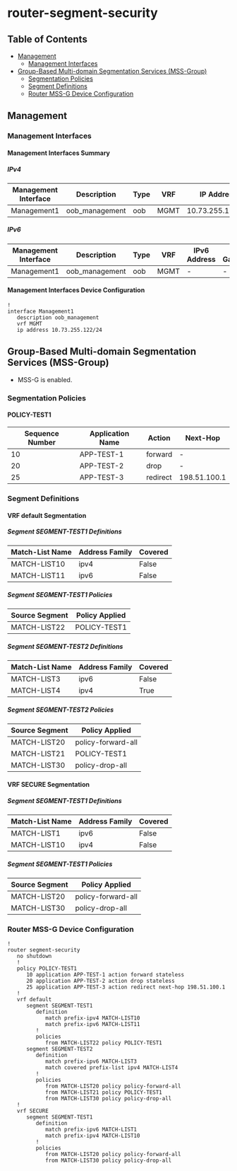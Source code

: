 # router-segment-security

## Table of Contents

- [Management](#management)
  - [Management Interfaces](#management-interfaces)
- [Group-Based Multi-domain Segmentation Services (MSS-Group)](#group-based-multi-domain-segmentation-services-mss-group)
  - [Segmentation Policies](#segmentation-policies)
  - [Segment Definitions](#segment-definitions)
  - [Router MSS-G Device Configuration](#router-mss-g-device-configuration)

## Management

### Management Interfaces

#### Management Interfaces Summary

##### IPv4

| Management Interface | Description | Type | VRF | IP Address | Gateway |
| -------------------- | ----------- | ---- | --- | ---------- | ------- |
| Management1 | oob_management | oob | MGMT | 10.73.255.122/24 | 10.73.255.2 |

##### IPv6

| Management Interface | Description | Type | VRF | IPv6 Address | IPv6 Gateway |
| -------------------- | ----------- | ---- | --- | ------------ | ------------ |
| Management1 | oob_management | oob | MGMT | - | - |

#### Management Interfaces Device Configuration

```eos
!
interface Management1
   description oob_management
   vrf MGMT
   ip address 10.73.255.122/24
```

## Group-Based Multi-domain Segmentation Services (MSS-Group)

- MSS-G is enabled.

### Segmentation Policies

#### POLICY-TEST1

| Sequence Number | Application Name | Action | Next-Hop |
| --------------- | ---------------- | ------ | -------- |
| 10 | APP-TEST-1 | forward | - |
| 20 | APP-TEST-2 | drop | - |
| 25 | APP-TEST-3 | redirect | 198.51.100.1 |

### Segment Definitions

#### VRF default Segmentation

##### Segment SEGMENT-TEST1 Definitions

| Match-List Name | Address Family | Covered |
| ------------ | -------------- | ------- |
| MATCH-LIST10 | ipv4 | False |
| MATCH-LIST11 | ipv6 | False |

##### Segment SEGMENT-TEST1 Policies

| Source Segment | Policy Applied |
| -------------- | -------------- |
| MATCH-LIST22 | POLICY-TEST1 |

##### Segment SEGMENT-TEST2 Definitions

| Match-List Name | Address Family | Covered |
| ------------ | -------------- | ------- |
| MATCH-LIST3 | ipv6 | False |
| MATCH-LIST4 | ipv4 | True |

##### Segment SEGMENT-TEST2 Policies

| Source Segment | Policy Applied |
| -------------- | -------------- |
| MATCH-LIST20 | policy-forward-all |
| MATCH-LIST21 | POLICY-TEST1 |
| MATCH-LIST30 | policy-drop-all |

#### VRF SECURE Segmentation

##### Segment SEGMENT-TEST1 Definitions

| Match-List Name | Address Family | Covered |
| ------------ | -------------- | ------- |
| MATCH-LIST1 | ipv6 | False |
| MATCH-LIST10 | ipv4 | False |

##### Segment SEGMENT-TEST1 Policies

| Source Segment | Policy Applied |
| -------------- | -------------- |
| MATCH-LIST20 | policy-forward-all |
| MATCH-LIST30 | policy-drop-all |

### Router MSS-G Device Configuration

```eos
!
router segment-security
   no shutdown
   !
   policy POLICY-TEST1
      10 application APP-TEST-1 action forward stateless
      20 application APP-TEST-2 action drop stateless
      25 application APP-TEST-3 action redirect next-hop 198.51.100.1
   !
   vrf default
      segment SEGMENT-TEST1
         definition
            match prefix-ipv4 MATCH-LIST10
            match prefix-ipv6 MATCH-LIST11
         !
         policies
            from MATCH-LIST22 policy POLICY-TEST1
      segment SEGMENT-TEST2
         definition
            match prefix-ipv6 MATCH-LIST3
            match covered prefix-list ipv4 MATCH-LIST4
         !
         policies
            from MATCH-LIST20 policy policy-forward-all
            from MATCH-LIST21 policy POLICY-TEST1
            from MATCH-LIST30 policy policy-drop-all
   !
   vrf SECURE
      segment SEGMENT-TEST1
         definition
            match prefix-ipv6 MATCH-LIST1
            match prefix-ipv4 MATCH-LIST10
         !
         policies
            from MATCH-LIST20 policy policy-forward-all
            from MATCH-LIST30 policy policy-drop-all
```
